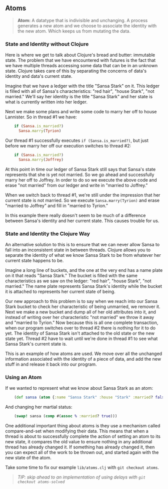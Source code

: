 ## Atoms

> **Atom:** A datatype that is indivisible and unchanging. A process generates a new atom and we choose to associate the identity with the new atom.  Which keeps us from mutating the data.

### State and Identity without Clojure

Here is where we get to talk about Clojure's bread and butter: immutable state. The problem that we have encountered with futures is the fact that we have multiple threads accessing some data that can be in an unknown state. Clojure takes care of this by separating the concerns of data's identity and data's current state.

Imagine that we have a ledger with the title "Sansa Stark" on it. This ledger is filled with all of Sansa's characteristics: "red hair", "house Stark", "not married." We'll say her identity is the title "Sansa Stark" and her state is what is currently written into her ledger.

Next we make some plans and write some code to marry her off to house Lannister. So in thread #1 we have:

~~~ruby
    if (Sansa.is_married?)
      Sansa.marry(Tyrion)
~~~

Our thread #1 successfully executes `if (Sansa.is_married?)`, but just before we marry her off our execution switches to thread #2:

~~~ruby
    if (Sansa.is_married?)
      Sansa.marry(Joffrey)
~~~

At this point in time our ledger of Sansa Stark still says that Sansa's state represents that she is yet not married. So we go ahead and successfully marry her off to Joffrey. In order to do so we execute the above code and erase "not married" from our ledger and write in "married to Joffrey."

When we switch back to thread #1, we're still under the impression that her current state is not married. So we execute `Sansa.marry(Tyrion)` and erase "married to Joffrey" and fill in "married to Tyrion."

In this example there really doesn't seem to be much of a difference between Sansa's identity and her current state. This causes trouble for us.

### State and Identity the Clojure Way

An alternative solution to this is to ensure that we can never allow Sansa to fall into an inconsistent state in between threads. Clojure allows you to separate the identity of what we know Sansa Stark to be from whatever her current state happens to be.

Imagine a long line of buckets, and the one at the very end has a name plate on it that reads "Sansa Stark." The bucket is filled with the same characteristics as we saw on the ledger: "red hair", "house Stark", "not married." The name plate represents Sansa Stark's identity while the bucket it is attached to represents her current state of being.

Our new approach to this problem is to say when we reach into our Sansa Stark bucket to check her characteristic of being unmarried, we remover it. Next we make a new bucket and dump all of her old attributes into it, and instead of writing over her characteristic "not married" we throw it away and "married to Tyrion." Now because this is all one complete transaction, when our program switches over to thread #2 there is nothing for it to do yet.  The identity of Sansa Stark isn't attached to the old state or the new state yet. Thread #2 have to wait until we're done in thread #1 to see what Sansa Stark's current state is.

This is an example of how atoms are used. We move over all the unchanged information associated with the identity of a piece of data, and add the new stuff in and release it back into our program.

### Using an Atom

If we wanted to represent what we know about Sansa Stark as an atom:

~~~clojure
    (def sansa (atom {:name "Sansa Stark" :house "Stark" :married? false}))
~~~

And changing her martial status:

~~~clojure
    (swap! sansa (comp #(assoc % :married? true)))
~~~

One additional important thing about atoms is they use a mechanism called compare-and-set when modifying their data. This means that when a thread is about to successfully complete the action of setting an atom to its new state, it compares the old value to ensure nothing in any additional thread has already changed it. If something has already changed it, then you can expect all of the work to be thrown out, and started again with the new state of the atom.

Take some time to fix our example `lib/atoms.clj` with `git checkout atoms`.

> _TIP: skip ahead to an implementation of using delays with `git checkout atoms-solved`_
